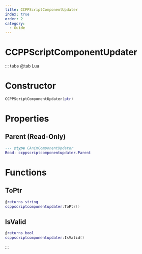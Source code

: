```yaml
---
title: CCPPScriptComponentUpdater
index: true
order: 2
category:
  - Guide
---
```


# CCPPScriptComponentUpdater

::: tabs
@tab Lua
# Constructor
```lua
CCPPScriptComponentUpdater(ptr)
```
# Properties
## Parent (Read-Only)
```lua
--- @type CAnimComponentUpdater
Read: ccppscriptcomponentupdater.Parent
```
# Functions
## ToPtr
```lua
@returns string
ccppscriptcomponentupdater:ToPtr()
```
## IsValid
```lua
@returns bool
ccppscriptcomponentupdater:IsValid()
```

:::